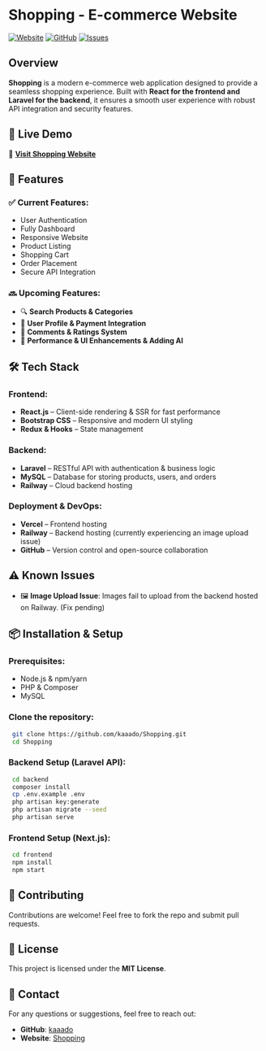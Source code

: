 # Shopping - E-commerce Website

[![Website](https://img.shields.io/badge/Live%20Demo-Click%20Here-brightgreen)](https://shopping-sand.vercel.app/)
[![GitHub](https://img.shields.io/github/stars/kaaado/Shopping?style=social)](https://github.com/kaaado/Shopping)
[![Issues](https://img.shields.io/github/issues/kaaado/Shopping)](https://github.com/kaaado/Shopping/issues)

## Overview

**Shopping** is a modern e-commerce web application designed to provide a seamless shopping experience. Built with **React for the frontend and Laravel for the backend**, it ensures a smooth user experience with robust API integration and security features.

## 🚀 Live Demo
🔗 **[Visit Shopping Website](https://shopping-sand.vercel.app/)**

## 📌 Features

### ✅ Current Features:
- User Authentication
- Fully Dashboard
- Responsive Website
- Product Listing
- Shopping Cart
- Order Placement
- Secure API Integration

### 🔜 Upcoming Features:
- 🔍 **Search Products & Categories**
- 👤 **User Profile & Payment Integration**
- 💬 **Comments & Ratings System**
- 🚀 **Performance & UI  Enhancements & Adding AI**

## 🛠️ Tech Stack

### **Frontend:**
- **React.js** – Client-side rendering & SSR for fast performance
- **Bootstrap CSS** – Responsive and modern UI styling
- **Redux & Hooks** – State management

### **Backend:**
- **Laravel** – RESTful API with authentication & business logic
- **MySQL** – Database for storing products, users, and orders
- **Railway** – Cloud backend hosting

### **Deployment & DevOps:**
- **Vercel** – Frontend hosting
- **Railway** – Backend hosting (currently experiencing an image upload issue)
- **GitHub** – Version control and open-source collaboration

## ⚠️ Known Issues
- 🖼️ **Image Upload Issue**: Images fail to upload from the backend hosted on Railway. (Fix pending)

## 📦 Installation & Setup

### Prerequisites:
- Node.js & npm/yarn
- PHP & Composer
- MySQL

### **Clone the repository:**
```sh
 git clone https://github.com/kaaado/Shopping.git
 cd Shopping
```

### **Backend Setup (Laravel API):**
```sh
 cd backend
 composer install
 cp .env.example .env
 php artisan key:generate
 php artisan migrate --seed
 php artisan serve
```

### **Frontend Setup (Next.js):**
```sh
 cd frontend
 npm install
 npm start
```

## 🤝 Contributing
Contributions are welcome! Feel free to fork the repo and submit pull requests.

## 📜 License
This project is licensed under the **MIT License**.

## 📧 Contact
For any questions or suggestions, feel free to reach out:
- **GitHub**: [kaaado](https://github.com/kaaado)
- **Website**: [Shopping](https://shopping-sand.vercel.app/)
